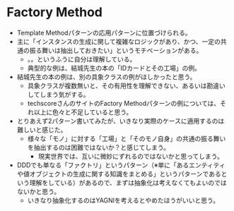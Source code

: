 # Factory Method

- Template Methodパターンの応用パターンに位置づけられる。
- 主に「インスタンスの生成に関して複雑なロジックがあり、かつ、一定の共通の振る舞いは抽出しておきたい」というモチベーションがある。
  - 。。というふうに自分は理解している。
  - 典型的な例は、結城先生の本の「IDカードとその工場」の例。
- 結城先生の本の例は、別の具象クラスの例がほしかったと思う。
  - 具象クラスが複数無いと、その有用性を理解できない、あるいは勘違いしてしまう気がする。
  - techscoreさんのサイトのFactory Methodパターンの例については、それ以上に色々と不足していると思う。
- とりあえず2パターン書いてみたが、いきなり実際のケースに適用するのは難しいと感じた。
  - 様々な「モノ」に対する「工場」と「そのモノ自身」の共通の振る舞いを抽出するのは困難ではないか？と感じてしまう。
    - 現実世界では、互いに微妙にずれるのではないかと思ってしまう。
- DDDでも単なる「ファクトリ」というパターン（※単に「あるエンティティや値オブジェクトの生成に関する知識をまとめる」というパターンであるという理解をしている）があるので、まずは抽象化は考えなくてもよいのではないかと思う。
  - いきなり抽象化するのはYAGNIを考えるとやめたほうがいいと思う。
